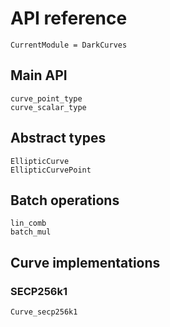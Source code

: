 # API reference

```@meta
CurrentModule = DarkCurves
```


## Main API

```@docs
curve_point_type
curve_scalar_type
```


## Abstract types

```@docs
EllipticCurve
EllipticCurvePoint
```


## Batch operations

```@docs
lin_comb
batch_mul
```


## Curve implementations


### SECP256k1

```@docs
Curve_secp256k1
```
